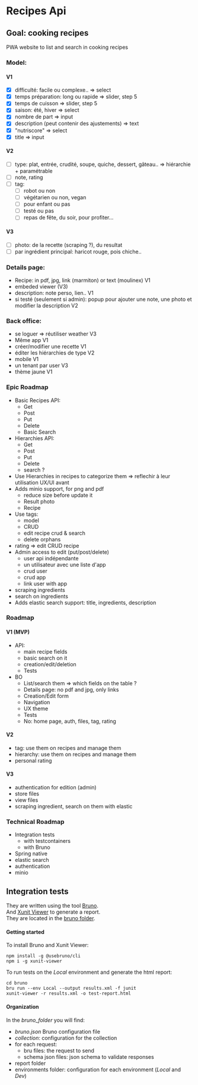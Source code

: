 # Recipes Api

## Goal: cooking recipes

PWA website to list and search in cooking recipes

### Model:

#### V1

- [x] difficulté: facile ou complexe.. => select
- [x] temps préparation: long ou rapide => slider, step 5
- [x] temps de cuisson => slider, step 5
- [x] saison: été, hiver => select
- [x] nombre de part => input
- [x] description (peut contenir des ajustements) => text
- [x] "nutriscore" => select
- [x] title => input

#### V2

- [ ] type: plat, entrée, crudité, soupe, quiche, dessert, gâteau.. => hiérarchie + paramétrable
- [ ] note, rating
- [ ] tag:
    - [ ] robot ou non
    - [ ] végétarien ou non, vegan
    - [ ] pour enfant ou pas
    - [ ] testé ou pas
    - [ ] repas de fête, du soir, pour profiter...

#### V3

- [ ] photo: de la recette (scraping ?), du resultat
- [ ] par ingrédient principal: haricot rouge, pois chiche..

### Details page:

- Recipe: in pdf, jpg, link (marmiton) or text (moulinex) V1
- embeded viewer (V3)
- description: note perso, lien.. V1
- si testé (seulement si admin): popup pour ajouter une note, une photo et modifier la description V2

### Back office:

- se loguer => réutiliser weather V3
- Même app V1
- créer/modifier une recette V1
- éditer les hiérarchies de type V2
- mobile V1
- un tenant par user V3
- thème jaune V1

### Epic Roadmap

- Basic Recipes API:
    - Get
    - Post
    - Put
    - Delete
    - Basic Search
- Hierarchies API:
    - Get
    - Post
    - Put
    - Delete
    - search ?
- Use Hierarchies in recipes to categorize them => reflechir à leur utilisation UX/UI avant
- Adds minio support, for png and pdf
    - reduce size before update it
    - Result photo
    - Recipe
- Use tags:
    - model
    - CRUD
    - edit recipe crud & search
    - delete orphans
- rating => edit CRUD recipe
- Admin access to edit (put/post/delete)
    - user api indépendante
    - un utilisateur avec une liste d'app
    - crud user
    - crud app
    - link user with app
- scraping ingredients
- search on ingredients
- Adds elastic search support: title, ingredients, description

### Roadmap

#### V1 (MVP)

- API:
    - main recipe fields
    - basic search on it
    - creation/edit/deletion
    - Tests
- BO
    - List/search them => which fields on the table ?
    - Details page: no pdf and jpg, only links
    - Creation/Edit form
    - Navigation
    - UX theme
    - Tests
    - No: home page, auth, files, tag, rating

#### V2

- tag: use them on recipes and manage them
- hierarchy: use them on recipes and manage them
- personal rating

#### V3

- authentication for edition (admin)
- store files
- view files
- scraping ingredient, search on them with elastic

### Technical Roadmap

- Integration tests
    - with testcontainers
    - with Bruno
- Spring native
- elastic search
- authentication
- minio

## Integration tests

They are written using the tool [Bruno](https://docs.usebruno.com/).  
And [Xunit Viewer](https://github.com/lukejpreston/xunit-viewer) to generate a report.  
They are located in the [bruno folder](./bruno).

#### Getting started

To install Bruno and Xunit Viewer:

```shell
npm install -g @usebruno/cli
npm i -g xunit-viewer
```

To run tests on the _Local_ environment and generate the html report:

```shell
cd bruno
bru run --env Local --output results.xml -f junit
xunit-viewer -r results.xml -o test-report.html
```

#### Organization

In the _bruno_folder_ you will find:

- _bruno.json_ Bruno configuration file
- _collection_: configuration for the collection
- for each request:
    - bru files: the request to send
    - schema json files: json schema to validate responses
- report folder
- environments folder: configuration for each environment (_Local_ and _Dev_)
